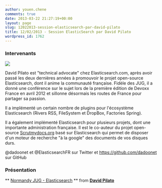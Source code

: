 ```yaml
---
author: youen.chene
comments: true
date: 2013-03-22 21:27:19+00:00
layout: page
slug: 12022013-session-elasticsearch-par-david-pilato
title: 12/02/2013 - Session ElasticSearch par David Pilato
wordpress_id: 1762
---
```





### Intervenants



[![](http://www.normandyjug.org/wp-content/uploads/2013/02/20049a614b7f6838dc87b4bc39c42079.png)](http://www.normandyjug.org/wp-content/uploads/2013/02/20049a614b7f6838dc87b4bc39c42079.png)



David Pilato est "technical advocate" chez Elasticsearch.com, après avoir passé les deux dernières années à promouvoir le projet open-source Elasticsearch, dont il anime la communauté française. Fidèle des JUG, il a donné une conférence sur le sujet lors de la première édition de Devoxx France en avril 2012 et sillonne désormais les routes de France pour partager sa passion.  

Il a implémenté un certain nombre de plugins pour l'écosystème Elasticsearch (Rivers RSS, FileSystem et DropBox, Factories Spring).  

Il a également implémenté Elasticsearch pour plusieurs projets, dont une importante administration française. Il est le co-auteur du projet open-source [Scrutmydocs.org](http://www.scrutmydocs.org/) basé sur Elasticsearch qui permet de disposer d'un moteur de recherche "à la google" des documents de vos disques durs.





@dadoonet et @ElasticsearchFR sur Twitter et https://github.com/dadoonet sur GitHub





### Présentation





** [Normandy JUG - Elasticsearch](http://fr.slideshare.net/dadoonet/normandy-jug-elasticsearch) ** from **[David Pilato](http://fr.slideshare.net/dadoonet)**
